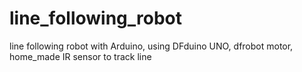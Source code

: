 line_following_robot
====================

line following robot with Arduino, using DFduino UNO, dfrobot motor, home_made IR sensor to track line
